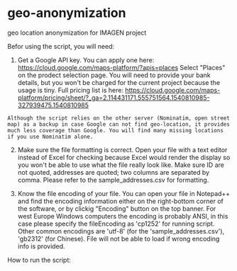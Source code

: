 # geo-anonymization
geo location anonymization for IMAGEN project

Befor using the script, you will need:

  1. Get a Google API key. 
    You can apply one here: https://cloud.google.com/maps-platform/?apis=places
    Select "Places" on the prodect selection page. You will need to provide your bank details, but you won't be charged for the current project because the usage is tiny. Full pricing list is here: https://cloud.google.com/maps-platform/pricing/sheet/?_ga=2.114431171.555751564.1540810985-327939475.1540810985
    
    Although the script relies on the other server (Nominatim, open street map) as a backup in case Google can not find geo-location, it provides much less coverage than Google. You will find many missing locations if you use Nominatim alone. 
  
  2. Make sure the file formatting is correct. 
    Open your file with a text editor instead of Excel for checking because Excel would render the display so you won't be able to use what the file really look like.
    Make sure ID are not quoted, addresses are quoted; two columns are separated by comma. Please refer to the sample_addresses.csv for formatting.
    
  3. Know the file encoding of your file. 
    You can open your file in Notepad++ and find the encoding information either on the right-bottom corner of the software, or by clickig "Encoding" button on the top banner.
    For west Europe Windows computers the encoding is probably ANSI, in this case please specify the fileEncoding as 'cp1252' for running script. Other common encodings are 'utf-8' (for the 'sample_addresses.csv'), 'gb2312' (for Chinese). File will not be able to load if wrong encoding info is provided.



How to run the script:
